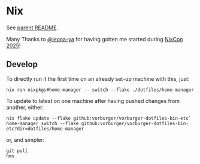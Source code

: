 # Nix

See [parent README](../README.md#nix).

Many Thanks to [@leona-ya](https://github.com/leona-ya) for having gotten me started during [NixCon 2025](https://2025.nixcon.org)!

## Develop

To directly run it the first time on an already set-up machine with this, just:

    nix run nixpkgs#home-manager -- switch --flake ./dotfiles/home-manager

To update to latest on one machine after having pushed changes from another, either:

    nix flake update --flake github:vorburger/vorburger-dotfiles-bin-etc`
    home-manager switch --flake github:vorburger/vorburger-dotfiles-bin-etc?dir=dotfiles/home-manager

or, and simpler:

    git pull
    hms
